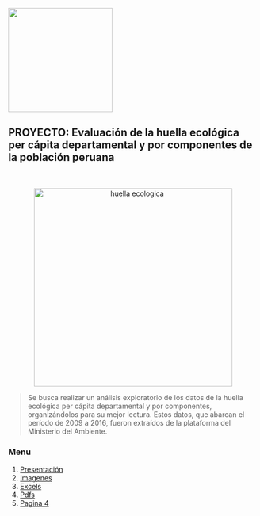 <p align="left">
  <img src="https://semanadelcannabis.cayetano.edu.pe/assets/img/logo-upch.png" width="210">
 
</p>

## PROYECTO: Evaluación de la huella ecológica per cápita departamental y por componentes de la población peruana

<p align="center" style="margin-top: 50px; margin-bottom: 50px; font-family: Arial, sans-serif;">
  <p align="center">
    <img src="https://i.postimg.cc/4dpzd2H6/huella-ecologica.jpg)](https://postimg.cc/TLYyN991)"" width="400" alt="huella ecologica">
  </p>  
  
> Se busca realizar un análisis exploratorio de los datos de la huella ecológica per cápita departamental y por componentes, organizándolos para su mejor lectura. Estos datos, que abarcan el período de 2009 a 2016, fueron extraídos de la plataforma del Ministerio del Ambiente.

### Menu
1. [Presentación](https://github.com/Michale1235/proyecto)
2. [Imagenes](https://github.com/Michale1235/proyecto/tree/main/imgen)
2. [Excels](https://github.com/Michale1235/proyecto/tree/main/excels)
3. [Pdfs](https://github.com/Michale1235/proyecto/tree/main/pdfs)
1. [Pagina 4](https://github.com/Michale1235/proyecto)
